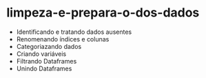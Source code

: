 # limpeza-e-prepara-o-dos-dados

- Identificando e tratando dados ausentes
- Renomenando índices e colunas
- Categoriazando dados
- Criando variáveis
- Filtrando Dataframes
- Unindo Dataframes
